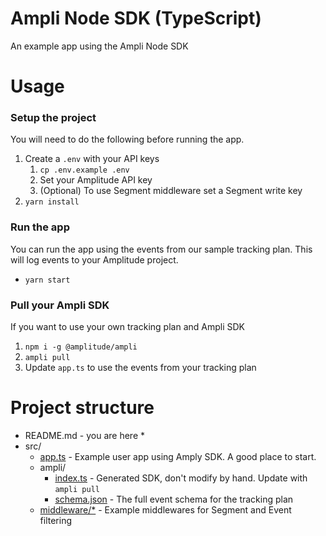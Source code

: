 # Ampli Node SDK (TypeScript)
An example app using the Ampli Node SDK

# Usage

### Setup the project
You will need to do the following before running the app.
1. Create a `.env` with your API keys
   1. `cp .env.example .env`
   2. Set your Amplitude API key
   3. (Optional) To use Segment middleware set a Segment write key
2. `yarn install`

### Run the app
You can run the app using the events from our sample tracking plan.
This will log events to your Amplitude project.
* `yarn start`

### Pull your Ampli SDK
If you want to use your own tracking plan and Ampli SDK
1. `npm i -g @amplitude/ampli`
2. `ampli pull`
3. Update `app.ts` to use the events from your tracking plan

# Project structure
* README.md - you are here *
* src/ 
  * [app.ts](src/app.ts) - Example user app using Amply SDK. A good place to start.
  * ampli/
    * [index.ts](src/ampli/index.ts) - Generated SDK, don't modify by hand. Update with `ampli pull`
    * [schema.json](src/ampli/schema.json) - The full event schema for the tracking plan
  * [middleware/*](src/middleware) - Example middlewares for Segment and Event filtering
